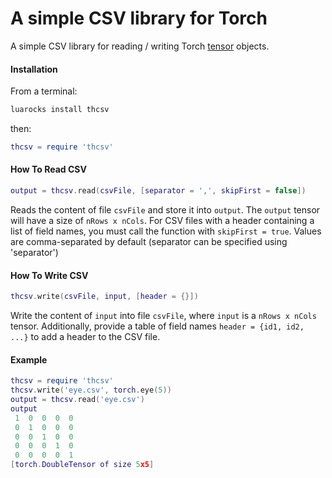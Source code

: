 # A simple CSV library for Torch #

A simple CSV library for reading / writing Torch [tensor](https://github.com/torch/torch7/blob/master/doc/tensor.md#tensor) objects.

#### Installation ####
From a terminal:
```bash
luarocks install thcsv
```
then:
```lua
thcsv = require 'thcsv'
```

#### How To Read CSV ####

```lua
output = thcsv.read(csvFile, [separator = ',', skipFirst = false])
```
Reads the content of file `csvFile` and store it into `output`. The `output` tensor will have a size of `nRows x nCols`. For CSV files with a header containing a list of field names, you must call the function with `skipFirst = true`. Values are comma-separated by default (separator can be specified using 'separator')

#### How To Write CSV ####

```lua
thcsv.write(csvFile, input, [header = {}])
```
Write the content of `input` into file `csvFile`, where `input` is a `nRows x nCols` tensor. Additionally, provide a table of field names `header = {id1, id2, ...}` to add a header to the CSV file.

#### Example ####
```lua
thcsv = require 'thcsv'
thcsv.write('eye.csv', torch.eye(5))
output = thcsv.read('eye.csv')
output
 1  0  0  0  0
 0  1  0  0  0
 0  0  1  0  0
 0  0  0  1  0
 0  0  0  0  1
[torch.DoubleTensor of size 5x5]
```


